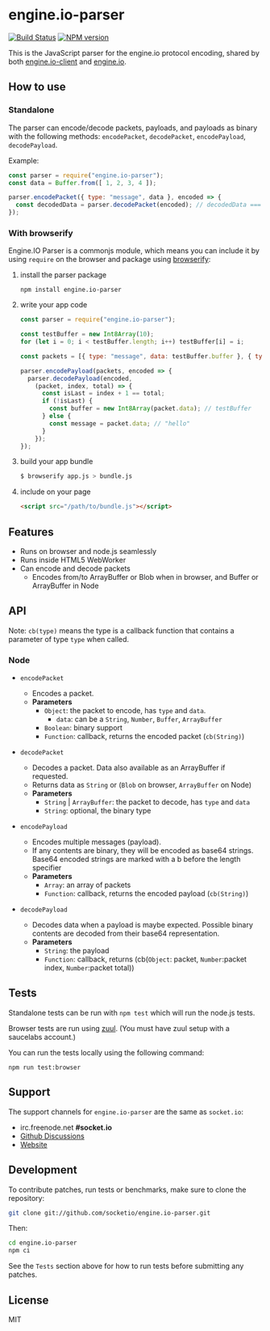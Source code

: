 
# engine.io-parser

[![Build Status](https://secure.travis-ci.org/socketio/engine.io-parser.svg?branch=master)](https://travis-ci.org/socketio/engine.io-parser)
[![NPM version](https://badge.fury.io/js/engine.io-parser.svg)](https://npmjs.com/package/engine.io-parser)

This is the JavaScript parser for the engine.io protocol encoding,
shared by both
[engine.io-client](https://github.com/socketio/engine.io-client) and
[engine.io](https://github.com/socketio/engine.io).

## How to use

### Standalone

The parser can encode/decode packets, payloads, and payloads as binary
with the following methods: `encodePacket`, `decodePacket`, `encodePayload`,
`decodePayload`.

Example:

```js
const parser = require("engine.io-parser");
const data = Buffer.from([ 1, 2, 3, 4 ]);

parser.encodePacket({ type: "message", data }, encoded => {
  const decodedData = parser.decodePacket(encoded); // decodedData === data
});
```

### With browserify

Engine.IO Parser is a commonjs module, which means you can include it by using
`require` on the browser and package using [browserify](http://browserify.org/):

1. install the parser package

    ```shell
    npm install engine.io-parser
    ```

1. write your app code

    ```js
    const parser = require("engine.io-parser");

    const testBuffer = new Int8Array(10);
    for (let i = 0; i < testBuffer.length; i++) testBuffer[i] = i;

    const packets = [{ type: "message", data: testBuffer.buffer }, { type: "message", data: "hello" }];

    parser.encodePayload(packets, encoded => {
      parser.decodePayload(encoded,
        (packet, index, total) => {
          const isLast = index + 1 == total;
          if (!isLast) {
            const buffer = new Int8Array(packet.data); // testBuffer
          } else {
            const message = packet.data; // "hello"
          }
        });
    });
    ```

1. build your app bundle

    ```bash
    $ browserify app.js > bundle.js
    ```

1. include on your page

    ```html
    <script src="/path/to/bundle.js"></script>
    ```

## Features

- Runs on browser and node.js seamlessly
- Runs inside HTML5 WebWorker
- Can encode and decode packets
  - Encodes from/to ArrayBuffer or Blob when in browser, and Buffer or ArrayBuffer in Node

## API

Note: `cb(type)` means the type is a callback function that contains a parameter of type `type` when called.

### Node

- `encodePacket`
    - Encodes a packet.
    - **Parameters**
      - `Object`: the packet to encode, has `type` and `data`.
        - `data`: can be a `String`, `Number`, `Buffer`, `ArrayBuffer`
      - `Boolean`: binary support
      - `Function`: callback, returns the encoded packet (`cb(String)`)
- `decodePacket`
    - Decodes a packet. Data also available as an ArrayBuffer if requested.
    - Returns data as `String` or (`Blob` on browser, `ArrayBuffer` on Node)
    - **Parameters**
      - `String` | `ArrayBuffer`: the packet to decode, has `type` and `data`
      - `String`: optional, the binary type

- `encodePayload`
    - Encodes multiple messages (payload).
    - If any contents are binary, they will be encoded as base64 strings. Base64
      encoded strings are marked with a b before the length specifier
    - **Parameters**
      - `Array`: an array of packets
      - `Function`: callback, returns the encoded payload (`cb(String)`)
- `decodePayload`
    - Decodes data when a payload is maybe expected. Possible binary contents are
      decoded from their base64 representation.
    - **Parameters**
      - `String`: the payload
      - `Function`: callback, returns (cb(`Object`: packet, `Number`:packet index, `Number`:packet total))

## Tests

Standalone tests can be run with `npm test` which will run the node.js tests.

Browser tests are run using [zuul](https://github.com/defunctzombie/zuul).
(You must have zuul setup with a saucelabs account.)

You can run the tests locally using the following command:

```
npm run test:browser
```

## Support

The support channels for `engine.io-parser` are the same as `socket.io`:
  - irc.freenode.net **#socket.io**
  - [Github Discussions](https://github.com/socketio/socket.io/discussions)
  - [Website](https://socket.io)

## Development

To contribute patches, run tests or benchmarks, make sure to clone the
repository:

```bash
git clone git://github.com/socketio/engine.io-parser.git
```

Then:

```bash
cd engine.io-parser
npm ci
```

See the `Tests` section above for how to run tests before submitting any patches.

## License

MIT
